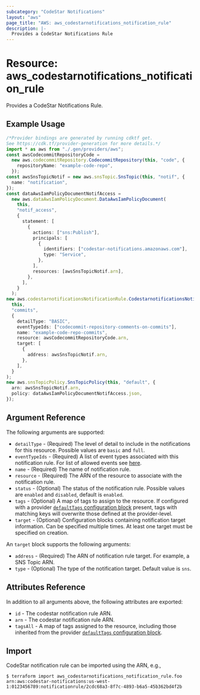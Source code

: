 ```yaml
---
subcategory: "CodeStar Notifications"
layout: "aws"
page_title: "AWS: aws_codestarnotifications_notification_rule"
description: |-
  Provides a CodeStar Notifications Rule
---
```


# Resource: aws\_codestarnotifications\_notification\_rule

Provides a CodeStar Notifications Rule.

## Example Usage

```typescript
/*Provider bindings are generated by running cdktf get.
See https://cdk.tf/provider-generation for more details.*/
import * as aws from "./.gen/providers/aws";
const awsCodecommitRepositoryCode =
  new aws.codecommitRepository.CodecommitRepository(this, "code", {
    repositoryName: "example-code-repo",
  });
const awsSnsTopicNotif = new aws.snsTopic.SnsTopic(this, "notif", {
  name: "notification",
});
const dataAwsIamPolicyDocumentNotifAccess =
  new aws.dataAwsIamPolicyDocument.DataAwsIamPolicyDocument(
    this,
    "notif_access",
    {
      statement: [
        {
          actions: ["sns:Publish"],
          principals: [
            {
              identifiers: ["codestar-notifications.amazonaws.com"],
              type: "Service",
            },
          ],
          resources: [awsSnsTopicNotif.arn],
        },
      ],
    }
  );
new aws.codestarnotificationsNotificationRule.CodestarnotificationsNotificationRule(
  this,
  "commits",
  {
    detailType: "BASIC",
    eventTypeIds: ["codecommit-repository-comments-on-commits"],
    name: "example-code-repo-commits",
    resource: awsCodecommitRepositoryCode.arn,
    target: [
      {
        address: awsSnsTopicNotif.arn,
      },
    ],
  }
);
new aws.snsTopicPolicy.SnsTopicPolicy(this, "default", {
  arn: awsSnsTopicNotif.arn,
  policy: dataAwsIamPolicyDocumentNotifAccess.json,
});

```

## Argument Reference

The following arguments are supported:

* `detailType` - (Required) The level of detail to include in the notifications for this resource. Possible values are `basic` and `full`.
* `eventTypeIds` - (Required) A list of event types associated with this notification rule.
  For list of allowed events see [here](https://docs.aws.amazon.com/codestar-notifications/latest/userguide/concepts.html#concepts-api).
* `name` - (Required) The name of notification rule.
* `resource` - (Required) The ARN of the resource to associate with the notification rule.
* `status` - (Optional) The status of the notification rule. Possible values are `enabled` and `disabled`, default is `enabled`.
* `tags` - (Optional) A map of tags to assign to the resource. If configured with a provider [`defaultTags` configuration block](https://registry.terraform.io/providers/hashicorp/aws/latest/docs#default_tags-configuration-block) present, tags with matching keys will overwrite those defined at the provider-level.
* `target` - (Optional) Configuration blocks containing notification target information. Can be specified multiple times. At least one target must be specified on creation.

An `target` block supports the following arguments:

* `address` - (Required) The ARN of notification rule target. For example, a SNS Topic ARN.
* `type` - (Optional) The type of the notification target. Default value is `sns`.

## Attributes Reference

In addition to all arguments above, the following attributes are exported:

* `id` - The codestar notification rule ARN.
* `arn` - The codestar notification rule ARN.
* `tagsAll` - A map of tags assigned to the resource, including those inherited from the provider [`defaultTags` configuration block](https://registry.terraform.io/providers/hashicorp/aws/latest/docs#default_tags-configuration-block).

## Import

CodeStar notification rule can be imported using the ARN, e.g.,

```console
$ terraform import aws_codestarnotifications_notification_rule.foo arn:aws:codestar-notifications:us-west-1:0123456789:notificationrule/2cdc68a3-8f7c-4893-b6a5-45b362bd4f2b
```
